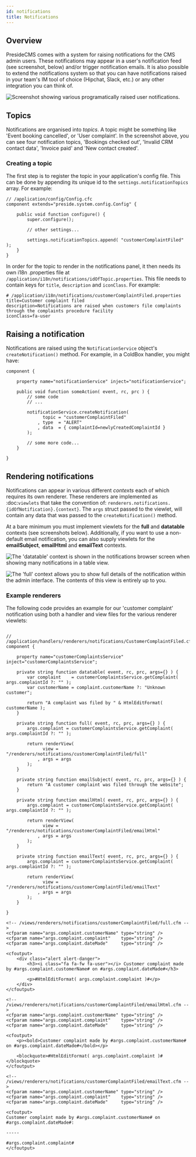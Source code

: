 ```yaml
---
id: notifications
title: Notifications
---
```


## Overview

PresideCMS comes with a system for raising notifications for the CMS admin users. These notifications may appear in a user's notification feed (see screenshot, below) and/or trigger notification emails. It is also possible to extend the notifications system so that you can have notifications raised in your team's IM tool of choice (Hipchat, Slack, etc.) or any other integration you can think of.

![Screenshot showing various programatically raised user notifications.](images/screenshots/notifications.png)

## Topics

Notifications are organised into *topics*. A topic might be something like 'Event booking cancelled', or 'User complaint'. In the screenshot above, you can see four notification topics, 'Bookings checked out', 'Invalid CRM contact data', 'Invoice paid' and 'New contact created'.

### Creating a topic

The first step is to register the topic in your application's config file. This can be done by appending its unique id to the `settings.notificationTopics` array. For example:

```luceescript
// /application/config/Config.cfc
component extends="preside.system.config.Config" {

    public void function configure() {
        super.configure();

        // other settings...

        settings.notificationTopics.append( "customerComplaintFiled" );
    }
}
```

In order for the topic to render in the notifications panel, it then needs its own i18n .properties file at `/application/i18n/notifications/idOfTopic.properties`. This file needs to contain keys for `title`, `description` and `iconClass`. For example:

```properties
# /application/i18n/notifications/customerComplaintFiled.properties
title=Customer complaint filed
description=Notifications are raised when customers file complaints through the complaints procedure facility
iconClass=fa-user
```

## Raising a notification

Notifications are raised using the `NotificationService` object's `createNotification()` method. For example, in a ColdBox handler, you might have:

```luceescript
component {

    property name="notificationService" inject="notificationService";

    public void function someAction( event, rc, prc ) {
        // some code
        // ...

        notificationService.createNotification(
              topic = "customerComplaintFiled"
            , type  = "ALERT"
            , data  = { complaintId=newlyCreatedComplaintId }
        );

        // some more code...
    }

}
``` 

## Rendering notifications

Notifications can appear in various different *contexts* each of which requires its own renderer. These renderers are implemented as :doc:`viewlets` that take the convention of: `renderers.notifications.{idOfNotification}.{context}`. The `args` struct passed to the viewlet, will contain any data that was passed to the `createNotification()` method.

At a bare minimum you must implement viewlets for the **full** and **datatable** contexts (see screenshots below). Additionally, if you want to use a non-default email notification, you can also supply viewlets for the **emailSubject**, **emailHtml** and **emailText** contexts.

![The 'datatable' context is shown in the notifications browser screen when showing many notifications in a table view.](images/screenshots/notification_datatable_context.png)

![The 'full' context allows you to show full details of the notification within the admin interface. The contents of this view is entirely up to you.](images/screenshots/notification_full_context.png)


### Example renderers

The following code provides an example for our 'customer complaint' notification using both a handler and view files for the various renderer viewlets:

```luceescript

// /application/handlers/renderers/notifications/CustomerComplaintFiled.cfc
component {

    property name="customerComplaintsService" inject="customerComplaintsService";

    private string function datatable( event, rc, prc, args={} ) {
        var complaint    = customerComplaintsService.getComplaint( args.complaintId ?: "" );
        var customerName = complaint.customerName ?: "Unknown customer";

        return "A complaint was filed by " & HtmlEditFormat( customerName );
    }

    private string function full( event, rc, prc, args={} ) {
        args.complaint = customerComplaintsService.getComplaint( args.complaintId ?: "" );

        return renderView(
              view = "/renderers/notifications/customerComplaintFiled/full"
            , args = args
        );
    }

    private string function emailSubject( event, rc, prc, args={} ) {
        return "A customer complaint was filed through the website";
    }

    private string function emailHtml( event, rc, prc, args={} ) {
        args.complaint = customerComplaintsService.getComplaint( args.complaintId ?: "" );

        return renderView(
              view = "/renderers/notifications/customerComplaintFiled/emailHtml"
            , args = args
        );
    }

    private string function emailText( event, rc, prc, args={} ) {
        args.complaint = customerComplaintsService.getComplaint( args.complaintId ?: "" );

        return renderView(
              view = "/renderers/notifications/customerComplaintFiled/emailText"
            , args = args
        );
    }

} 
```

```lucee
<!-- /views/renderers/notifications/customerComplaintFiled/full.cfm -->
<cfparam name="args.complaint.customerName" type="string" /> 
<cfparam name="args.complaint.complaint"    type="string" /> 
<cfparam name="args.complaint.dateMade"     type="string" /> 

<cfoutput>
    <div class="alert alert-danger">
        <h3><i class="fa fa-fw fa-user"></i> Customer complaint made by #args.complaint.customerName# on #args.complaint.dateMade#</h3>

        <p>#HtmlEditFormat( args.complaint.complaint )#</p>
    </div>
</cfoutput>
```

```lucee
<!-- /views/renderers/notifications/customerComplaintFiled/emailHtml.cfm -->
<cfparam name="args.complaint.customerName" type="string" /> 
<cfparam name="args.complaint.complaint"    type="string" /> 
<cfparam name="args.complaint.dateMade"     type="string" /> 

<cfoutput>
    <p><bold>Customer complaint made by #args.complaint.customerName# on #args.complaint.dateMade#</bold></p>

    <blockquote>#HtmlEditFormat( args.complaint.complaint )#</blockquote>
</cfoutput>
```

```lucee
<!-- /views/renderers/notifications/customerComplaintFiled/emailText.cfm -->
<cfparam name="args.complaint.customerName" type="string" /> 
<cfparam name="args.complaint.complaint"    type="string" /> 
<cfparam name="args.complaint.dateMade"     type="string" /> 

<cfoutput>
Customer complaint made by #args.complaint.customerName# on #args.complaint.dateMade#:

-----

#args.complaint.complaint#
</cfoutput>
```